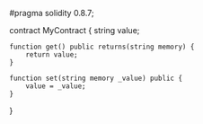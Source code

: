 #pragma solidity 0.8.7;

contract MyContract {
    string value;

    function get() public returns(string memory) {
        return value;
    }

    function set(string memory _value) public {
        value = _value;
    }
}
